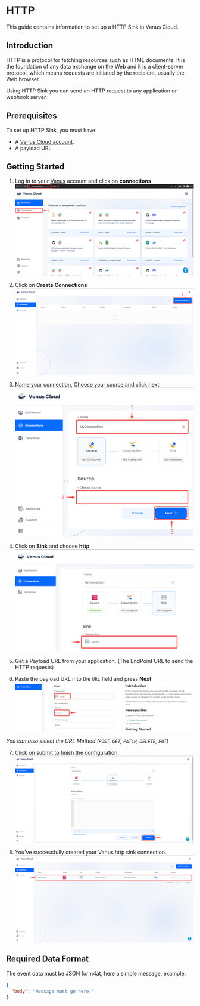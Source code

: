 # HTTP

This guide contains information to set up a HTTP Sink in Vanus Cloud.

## Introduction

HTTP is a protocol for fetching resources such as HTML documents. It is the foundation of any data exchange on the Web and it is a client-server protocol, which means requests are initiated by the recipient, usually the Web browser.

Using HTTP Sink you can send an HTTP request to any application or webhook server.

## Prerequisites

To set up HTTP Sink, you must have:

- A [Vanus Cloud account](https://cloud.vanus.ai).
- A payload URL.

## Getting Started

1. Log in to your [Vanus](cloud.vanus.ai) account and click on **connections**  
![3](images/go%20to%20vanuscloud.png)  

2. Click on **Create Connections**  
![3](images/click%20create%20connection.png)  

3. Name your connection, Choose your source and click next 
![3](images/choose%20source.png) 

4. Click on **Sink** and choose **http** 
![3](images/choose%20sink.png) 

5. Get a Payload URL from your application. (The EndPoint URL to send the HTTP requests) 

6. Paste the payload URL into the `URL` field and press **Next**
![](images/http.png) 

*You can also select the URL Method (`POST`, `GET`, `PATCH`, `DELETE`, `PUT`)*   

7. Click on submit to finish the configuration. 
![](images/submit.png)  

8. You've successfully created your Vanus http sink connection.  
![](images/created.png)  

## Required Data Format

The event data must be JSON form4at, here a simple message, example:

```json
{
  "body": "Message must go here!"
}
```
